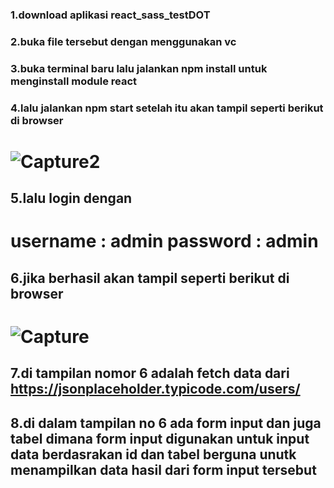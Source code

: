 ### 1.download aplikasi react_sass_testDOT
### 2.buka file tersebut dengan menggunakan vc
### 3.buka terminal baru lalu jalankan npm install untuk menginstall module react 
### 4.lalu jalankan npm start setelah itu akan tampil seperti berikut di browser
![Capture2](https://user-images.githubusercontent.com/64895482/184495809-ddc50f0a-02d1-4674-b506-a45b87684c04.PNG)
========================================================================================
## 5.lalu login dengan 
username : admin
password : admin
==========================================================================================
## 6.jika berhasil akan tampil seperti berikut di browser
![Capture](https://user-images.githubusercontent.com/64895482/184495837-5001e846-55af-4a88-97e6-68ae93c7b366.PNG)
======================================================================================
## 7.di tampilan nomor 6 adalah fetch data dari https://jsonplaceholder.typicode.com/users/
## 8.di dalam tampilan no 6 ada form input dan juga tabel dimana form input digunakan untuk input data berdasrakan id dan tabel berguna unutk menampilkan data hasil dari form input tersebut 
